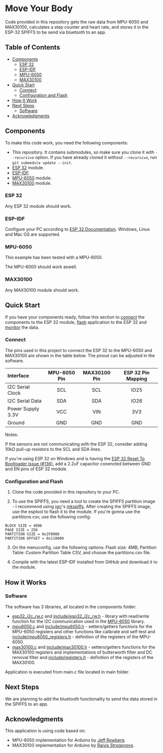 # Move Your Body

Code provided in this repository gets the raw data from MPU-6050 and MAX30100, calculates a step counter and heart rate, and stores it in the ESP-32 SPIFFS to be send via bluetooth to an app.

## Table of Contents

- [Components](#components)
  - [ESP 32](#esp-32)
  - [ESP-IDF](#esp-idf)
  - [MPU-6050](#mpu-6050)
  - [MAX30100](#max30100)
- [Quick Start](#quick-start)
  - [Connect](#esp-idf)
  - [Configuration and Flash](#mpu-6050)
- [How It Work](#how-it-works)
- [Next Steps](#next-steps)
  - [Software](#software)
- [Acknowledgments](#acknowledgments)

## Components

To make this code work, you need the following components:

* This repository. It contains submodules, so make sure you clone it with `--recursive` option. If you have already cloned it without `--recursive`, run `git submodule update --init`.
* [ESP 32](https://espressif.com/en/products/hardware/esp32/overview) module.
* [ESP-IDF](https://github.com/espressif/esp-idf).
* [MPU-6050](https://www.invensense.com/products/motion-tracking/6-axis/mpu-6050/) module.
* [MAX30100](https://www.maximintegrated.com/en/products/sensors/MAX30100.html) module.

### ESP 32

Any ESP 32 module should work.

### ESP-IDF

Configure your PC according to [ESP 32 Documentation](https://docs.espressif.com/projects/esp-idf/en/latest/?badge=latest?badge=latest). Windows, Linux and Mac OS are supported.

### MPU-6050

This example has been tested with a MPU-6050. 

The MPU-6000 should work aswell.

### MAX30100

Any MAX30100 module should work.

## Quick Start

If you have your components ready, follow this section to [connect](#connect) the components to the ESP 32 module, [flash](#flash) application to the ESP 32 and [monitor](#monitor) the data.

### Connect

The pins used in this project to connect the ESP 32 to the MPU-6050 and MAX30100 are shown in the table below. The pinout can be adjusted in the software.

| Interface | MPU-6050 Pin | MAX30100 Pin | ESP 32 Pin Mapping |
| :--- | :---: | :---: | :---: |
| I2C Serial Clock | SCL | SCL | IO25 |
| I2C Serial Data | SDA | SDA | IO26 |
| Power Supply 3.3V | VCC | VIN | 3V3 |
| Ground | GND | GND | GND |

Notes:

If the sensors are not communicating with the ESP 32, consider adding 10kΩ pull-up resistors to the SCL and SDA lines.

If you're using ESP 32 on Windows and is having the [ESP 32 Reset To Bootloader Issue (#136)](https://github.com/espressif/esptool/issues/136), add a 2.2uF capacitor conencted between GND and EN pins of ESP 32 module.

### Configuration and Flash

1. Clone the code provided in this repository to your PC.

2. To use the SPIFFS, you need a tool to create the SPIFFS partition image - I recommend using [igrr](https://github.com/igrr)'s [mkspiffs](https://github.com/igrr/mkspiffs).
After creating the SPIFFS image, use the esptool to flash it to the module.
If you're gonna use the partitions.csv, use the following config:
```
BLOCK SIZE = 4096
PAGE SIZE = 256
PARTITION SIZE = 0x2F0000
PARTITION OFFSET = 0x110000
```

3. On the menuconfig, use the following options:
    Flash size: 4MB;
    Partition Table: Custom Partition Table CSV, and choose the partitions.csv file.

4. Compile with the latest ESP-IDF installed from GitHub and download it to the module.

## How it Works

### Software

The software has 3 libraries, all located in the components folder:
* [esp32_i2c_rw.c](components/esp32-i2c_rw/esp32_i2c_rw.c) and [include/esp32_i2c_rw.h](components/esp32-i2c_rw/include/esp32_i2c_rw/esp32_i2c_rw.h) - library with read/write function for the I2C communication used in the [MPU-6050](components/esp32-mpu6050/mpu6050.c) library.
* [mpu6050.c](components/esp32-mpu6050/mpu6050.c) and [include/mpu6050.h](components/esp32-mpu6050/include/mpu6050/mpu6050.h) - setters/getters functions for the MPU-6050 registers and other functions like calibrate and self-test and [include/mpu6050_registers.h](components/esp32-mpu6050/include/mpu6050/mpu6050_registers.h) - definition of the registers of the MPU-6050.
* [max30100.c](components/esp32-max30100/max30100.c) and [include/max30100.h](components/esp32-max30100/include/max30100/max30100.h) - setters/getters functions for the MAX30100 registers and implementations of butterworth filter and DC removal filter and [include/registers.h](components/esp32-max30100/include/max30100/registers.h) - definition of the registers of the MAX30100.

Application is executed from main.c file located in main folder.

## Next Steps

We are planning to add the bluetooth functionality to send the data stored in the SPIFFS to an app.

## Acknowledgments

This application is using code based on:

* MPU-6050 implementation for Arduino by [Jeff Rowberg](https://www.i2cdevlib.com).
* MAX30100 implementation for Arduino by [Raivis Strogonovs](https://morf.lv/).